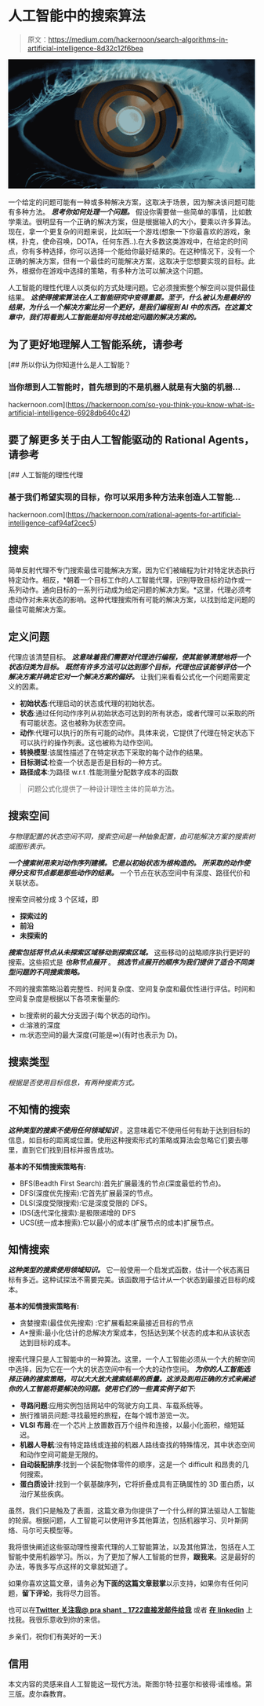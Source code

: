 # 人工智能中的搜索算法

> 原文：<https://medium.com/hackernoon/search-algorithms-in-artificial-intelligence-8d32c12f6bea>

![](img/9630c9c6eb9f22cde113aa3e41fed6fe.png)

一个给定的问题可能有一种或多种解决方案，这取决于场景，因为解决该问题可能有多种方法。 ***思考你如何处理一个问题。*** 假设你需要做一些简单的事情，比如数学乘法。很明显有一个正确的解决方案，但是根据输入的大小，要乘以许多算法。现在，拿一个更复杂的问题来说，比如玩一个游戏(想象一下你最喜欢的游戏，象棋，扑克，使命召唤，DOTA，任何东西..).在大多数这类游戏中，在给定的时间点，你有多种选择，你可以选择一个能给你最好结果的。在这种情况下，没有一个正确的解决方案，但有一个最佳的可能解决方案，这取决于您想要实现的目标。此外，根据你在游戏中选择的策略，有多种方法可以解决这个问题。

人工智能的理性代理人以类似的方式处理问题。它必须搜索整个解空间以提供最佳结果。 ***这使得搜索算法在人工智能研究中变得重要。至于，什么被认为是最好的结果，为什么一个解决方案比另一个更好，是我们编程到 AI 中的东西。在这篇文章中，我们将看到人工智能是如何寻找给定问题的解决方案的。***

## **为了更好地理解人工智能系统，请参考**

[](https://hackernoon.com/so-you-think-you-know-what-is-artificial-intelligence-6928db640c42) [## 所以你认为你知道什么是人工智能？

### 当你想到人工智能时，首先想到的不是机器人就是有大脑的机器…

hackernoon.com](https://hackernoon.com/so-you-think-you-know-what-is-artificial-intelligence-6928db640c42) 

## **要了解更多关于由人工智能驱动的 Rational Agents，请参考**

[](https://hackernoon.com/rational-agents-for-artificial-intelligence-caf94af2cec5) [## 人工智能的理性代理

### 基于我们希望实现的目标，你可以采用多种方法来创造人工智能…

hackernoon.com](https://hackernoon.com/rational-agents-for-artificial-intelligence-caf94af2cec5) 

## 搜索

简单反射代理不专门搜索最佳可能解决方案，因为它们被编程为针对特定状态执行特定动作。相反，*朝着一个目标工作的人工智能代理，识别导致目标的动作或一系列动作。通向目标的一系列行动成为给定问题的解决方案。*这里，代理必须考虑动作对未来状态的影响。这种代理搜索所有可能的解决方案，以找到给定问题的最佳可能解决方案。

## **定义问题**

代理应该清楚目标。 ***这意味着我们需要对代理进行编程，使其能够清楚地将一个状态归类为目标。*** ***既然有许多方法可以达到那个目标，代理也应该能够评估一个解决方案并确定它对一个解决方案的偏好。*** 让我们来看看公式化一个问题需要定义的因素。

*   **初始状态**:代理启动的状态或代理的初始状态。
*   **状态**:通过任何动作序列从初始状态可达到的所有状态，或者代理可以采取的所有可能状态。这也被称为状态空间。
*   **动作**:代理可以执行的所有可能的动作。具体来说，它提供了代理在特定状态下可以执行的操作列表。这也被称为动作空间。
*   **转换模型**:该属性描述了在特定状态下采取的每个动作的结果。
*   **目标测试**:检查一个状态是否是目标的一种方式。
*   **路径成本**:为路径 w.r.t .性能测量分配数字成本的函数

> 问题公式化提供了一种设计理性主体的简单方法。

## 搜索空间

*与物理配置的状态空间不同，搜索空间是一种抽象配置，由可能解决方案的搜索树或图形表示。*

***一个搜索树用来对动作序列建模。它是以初始状态为根构造的。*** ***所采取的动作使得分支和节点都是那些动作的结果。*** 一个节点在状态空间中有深度、路径代价和关联状态。

搜索空间被分成 3 个区域，即

*   **探索过的**
*   **前沿**
*   **未探索的**

***搜索包括将节点从未探索区域移动到探索区域。*** 这些移动的战略顺序执行更好的搜索。这些招式是 ***也称节点展开*** 。 ***挑选节点展开的顺序为我们提供了适合不同类型问题的不同搜索策略。***

不同的搜索策略沿着完整性、时间复杂度、空间复杂度和最优性进行评估。时间和空间复杂度是根据以下各项来衡量的:

*   b:搜索树的最大分支因子(每个状态的动作)。
*   d:溶液的深度
*   m:状态空间的最大深度(可能是∞)(有时也表示为 D)。

## 搜索类型

*根据是否使用目标信息，有两种搜索方式。*

## 不知情的搜索

***这种类型的搜索不使用任何领域知识*** 。这意味着它不使用任何有助于达到目标的信息，如目标的距离或位置。使用这种搜索形式的策略或算法会忽略它们要去哪里，直到它们找到目标并报告成功。

**基本的不知情搜索策略有:**

*   BFS(Beadth First Search):首先扩展最浅的节点(深度最低的节点)。
*   DFS(深度优先搜索):它首先扩展最深的节点。
*   DLS(深度受限搜索):它是深度受限的 DFS。
*   IDS(迭代深化搜索):是极限递增的 DFS
*   UCS(统一成本搜索):它以最小的成本(扩展节点的成本)扩展节点。

## 知情搜索

***这种类型的搜索使用领域知识。*** 它一般使用一个启发式函数，估计一个状态离目标有多近。这种试探法不需要完美。该函数用于估计从一个状态到最接近目标的成本。

**基本的知情搜索策略有:**

*   贪婪搜索(最佳优先搜索) :它扩展看起来最接近目标的节点
*   A*搜索:最小化估计的总解决方案成本，包括达到某个状态的成本和从该状态达到目标的成本。

搜索代理只是人工智能中的一种算法。这里，一个人工智能必须从一个大的解空间中选择，因为它在一个大的状态空间中有一个大的动作空间。 ***为你的人工智能选择正确的搜索策略，可以大大放大搜索结果的质量。这涉及到用正确的方式来阐述你的人工智能将要解决的问题。使用它们的一些真实例子如下:***

*   **寻路问题**:应用实例包括网站中的驾驶方向工具、车载系统等。
*   旅行推销员问题:寻找最短的旅程，在每个城市游览一次。
*   **VLSI 布局**:在一个芯片上放置数百万个组件和连接，以最小化面积，缩短延迟。
*   **机器人导航**:没有特定路线或连接的机器人路线查找的特殊情况，其中状态空间和动作空间可能是无限的。
*   **自动装配排序**:找到一个装配物体零件的顺序，这是一个 diﬃcult 和昂贵的几何搜索。
*   **蛋白质设计**:找到一个氨基酸序列，它将折叠成具有正确属性的 3D 蛋白质，以治疗某些疾病。

虽然，我们只是触及了表面，这篇文章为你提供了一个什么样的算法驱动人工智能的轮廓。根据问题，人工智能可以使用许多其他算法，包括机器学习、贝叶斯网络、马尔可夫模型等。

我将很快阐述这些驱动理性搜索代理的人工智能算法，以及其他算法，包括在人工智能中使用机器学习。所以，为了更加了解人工智能的世界，**跟我来**。这是最好的办法，等我多写点这样的文章就知道了。

如果你喜欢这篇文章，请务必**为下面的这篇文章鼓掌**以示支持，如果你有任何问题，**留下评论**，我将尽力回答。

也可以在[****Twitter 关注我@ pra shant _ 1722****](https://twitter.com/Prashant_1722)[**直接发邮件给我**](mailto:pr.span24@gmail.com) 或者 [**在 linkedin**](https://www.linkedin.com/in/prashantgupta17/) 上找我。我很乐意收到你的来信。

乡亲们，祝你们有美好的一天:)

## 信用

本文内容的灵感来自人工智能这一现代方法。斯图尔特·拉塞尔和彼得·诺维格。第三版。皮尔森教育。